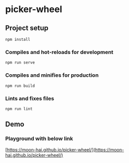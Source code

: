 # picker-wheel

## Project setup
```
npm install
```

### Compiles and hot-reloads for development
```
npm run serve
```

### Compiles and minifies for production
```
npm run build
```

### Lints and fixes files
```
npm run lint
```

## Demo

### Playground with below link
[https://moon-hai.github.io/picker-wheel/](https://moon-hai.github.io/picker-wheel/)
